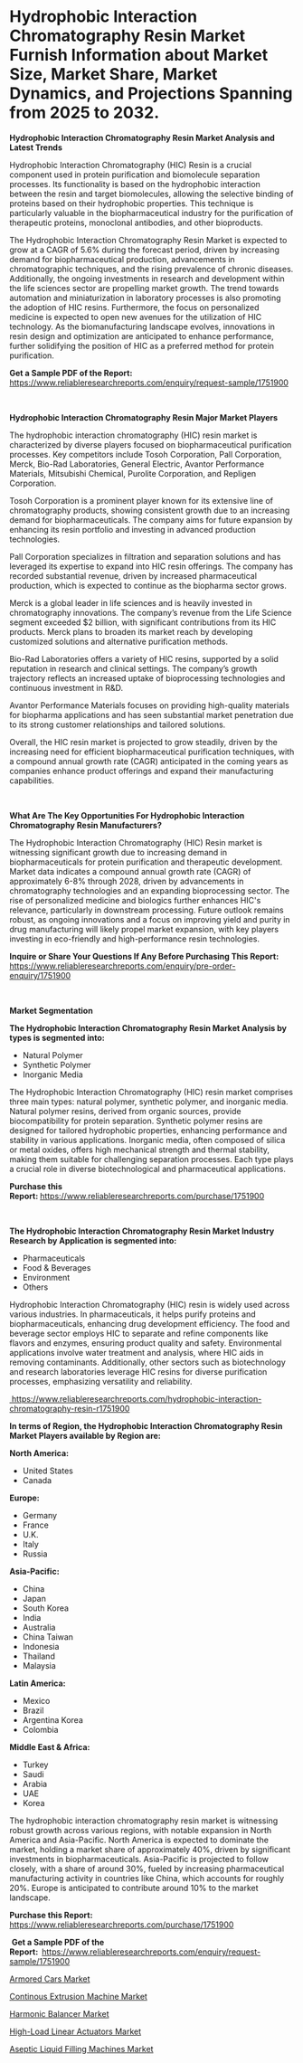 <p><h1>Hydrophobic Interaction Chromatography Resin Market Furnish Information about Market Size, Market Share, Market Dynamics, and Projections Spanning from 2025 to 2032.</h1></p><p><strong>Hydrophobic Interaction Chromatography Resin Market Analysis and Latest Trends</strong></p>
<p><p>Hydrophobic Interaction Chromatography (HIC) Resin is a crucial component used in protein purification and biomolecule separation processes. Its functionality is based on the hydrophobic interaction between the resin and target biomolecules, allowing the selective binding of proteins based on their hydrophobic properties. This technique is particularly valuable in the biopharmaceutical industry for the purification of therapeutic proteins, monoclonal antibodies, and other bioproducts.</p><p>The Hydrophobic Interaction Chromatography Resin Market is expected to grow at a CAGR of 5.6% during the forecast period, driven by increasing demand for biopharmaceutical production, advancements in chromatographic techniques, and the rising prevalence of chronic diseases. Additionally, the ongoing investments in research and development within the life sciences sector are propelling market growth. The trend towards automation and miniaturization in laboratory processes is also promoting the adoption of HIC resins. Furthermore, the focus on personalized medicine is expected to open new avenues for the utilization of HIC technology. As the biomanufacturing landscape evolves, innovations in resin design and optimization are anticipated to enhance performance, further solidifying the position of HIC as a preferred method for protein purification.</p></p>
<p><strong>Get a Sample PDF of the Report:&nbsp;</strong> <a href="https://www.reliableresearchreports.com/enquiry/request-sample/1751900?utm_campaign=2109&utm_medium=2&utm_source=Github&utm_content=ia&utm_term=30012025&utm_id=hydrophobic-interaction-chromatography-resin">https://www.reliableresearchreports.com/enquiry/request-sample/1751900</a></p>
<p>&nbsp;</p>
<p><strong>Hydrophobic Interaction Chromatography Resin Major Market Players</strong></p>
<p><p>The hydrophobic interaction chromatography (HIC) resin market is characterized by diverse players focused on biopharmaceutical purification processes. Key competitors include Tosoh Corporation, Pall Corporation, Merck, Bio-Rad Laboratories, General Electric, Avantor Performance Materials, Mitsubishi Chemical, Purolite Corporation, and Repligen Corporation.</p><p>Tosoh Corporation is a prominent player known for its extensive line of chromatography products, showing consistent growth due to an increasing demand for biopharmaceuticals. The company aims for future expansion by enhancing its resin portfolio and investing in advanced production technologies.</p><p>Pall Corporation specializes in filtration and separation solutions and has leveraged its expertise to expand into HIC resin offerings. The company has recorded substantial revenue, driven by increased pharmaceutical production, which is expected to continue as the biopharma sector grows.</p><p>Merck is a global leader in life sciences and is heavily invested in chromatography innovations. The company’s revenue from the Life Science segment exceeded $2 billion, with significant contributions from its HIC products. Merck plans to broaden its market reach by developing customized solutions and alternative purification methods.</p><p>Bio-Rad Laboratories offers a variety of HIC resins, supported by a solid reputation in research and clinical settings. The company’s growth trajectory reflects an increased uptake of bioprocessing technologies and continuous investment in R&D.</p><p>Avantor Performance Materials focuses on providing high-quality materials for biopharma applications and has seen substantial market penetration due to its strong customer relationships and tailored solutions.</p><p>Overall, the HIC resin market is projected to grow steadily, driven by the increasing need for efficient biopharmaceutical purification techniques, with a compound annual growth rate (CAGR) anticipated in the coming years as companies enhance product offerings and expand their manufacturing capabilities.</p></p>
<p>&nbsp;</p>
<p><strong>What Are The Key Opportunities For Hydrophobic Interaction Chromatography Resin Manufacturers?</strong></p>
<p><p>The Hydrophobic Interaction Chromatography (HIC) Resin market is witnessing significant growth due to increasing demand in biopharmaceuticals for protein purification and therapeutic development. Market data indicates a compound annual growth rate (CAGR) of approximately 6-8% through 2028, driven by advancements in chromatography technologies and an expanding bioprocessing sector. The rise of personalized medicine and biologics further enhances HIC's relevance, particularly in downstream processing. Future outlook remains robust, as ongoing innovations and a focus on improving yield and purity in drug manufacturing will likely propel market expansion, with key players investing in eco-friendly and high-performance resin technologies.</p></p>
<p><strong>Inquire or Share Your Questions If Any Before Purchasing This Report:</strong> <a href="https://www.reliableresearchreports.com/enquiry/pre-order-enquiry/1751900?utm_campaign=2109&utm_medium=2&utm_source=Github&utm_content=ia&utm_term=30012025&utm_id=hydrophobic-interaction-chromatography-resin">https://www.reliableresearchreports.com/enquiry/pre-order-enquiry/1751900</a></p>
<p>&nbsp;</p>
<p><strong>Market Segmentation</strong></p>
<p><strong>The Hydrophobic Interaction Chromatography Resin Market Analysis by types is segmented into:</strong></p>
<p><ul><li>Natural Polymer</li><li>Synthetic Polymer</li><li>Inorganic Media</li></ul></p>
<p><p>The Hydrophobic Interaction Chromatography (HIC) resin market comprises three main types: natural polymer, synthetic polymer, and inorganic media. Natural polymer resins, derived from organic sources, provide biocompatibility for protein separation. Synthetic polymer resins are designed for tailored hydrophobic properties, enhancing performance and stability in various applications. Inorganic media, often composed of silica or metal oxides, offers high mechanical strength and thermal stability, making them suitable for challenging separation processes. Each type plays a crucial role in diverse biotechnological and pharmaceutical applications.</p></p>
<p><strong>Purchase this Report:&nbsp;</strong><a href="https://www.reliableresearchreports.com/purchase/1751900?utm_campaign=2109&utm_medium=2&utm_source=Github&utm_content=ia&utm_term=30012025&utm_id=hydrophobic-interaction-chromatography-resin">https://www.reliableresearchreports.com/purchase/1751900</a></p>
<p>&nbsp;</p>
<p><strong>The Hydrophobic Interaction Chromatography Resin Market Industry Research by Application is segmented into:</strong></p>
<p><ul><li>Pharmaceuticals</li><li>Food & Beverages</li><li>Environment</li><li>Others</li></ul></p>
<p><p>Hydrophobic Interaction Chromatography (HIC) resin is widely used across various industries. In pharmaceuticals, it helps purify proteins and biopharmaceuticals, enhancing drug development efficiency. The food and beverage sector employs HIC to separate and refine components like flavors and enzymes, ensuring product quality and safety. Environmental applications involve water treatment and analysis, where HIC aids in removing contaminants. Additionally, other sectors such as biotechnology and research laboratories leverage HIC resins for diverse purification processes, emphasizing versatility and reliability.</p></p>
<p><a href="https://www.reliableresearchreports.com/hydrophobic-interaction-chromatography-resin-r1751900?utm_campaign=2109&utm_medium=2&utm_source=Github&utm_content=ia&utm_term=30012025&utm_id=hydrophobic-interaction-chromatography-resin">&nbsp;https://www.reliableresearchreports.com/hydrophobic-interaction-chromatography-resin-r1751900</a></p>
<p><strong>In terms of Region, the Hydrophobic Interaction Chromatography Resin Market Players available by Region are:</strong></p>
<p>
    <p> <strong> North America: </strong>
        <ul>
            <li>United States</li>
            <li>Canada</li>
        </ul>
        </p> 
    <p> <strong> Europe: </strong>
        <ul>
            <li>Germany</li>
            <li>France</li>
            <li>U.K.</li>
            <li>Italy</li>
            <li>Russia</li>
        </ul>
        </p> 
    <p> <strong> Asia-Pacific: </strong>
        <ul>
            <li>China</li>
            <li>Japan</li>
            <li>South Korea</li>
            <li>India</li>
            <li>Australia</li>
            <li>China Taiwan</li>
            <li>Indonesia</li>
            <li>Thailand</li>
            <li>Malaysia</li>
        </ul>
        </p> 
    <p> <strong> Latin America: </strong>
        <ul>
            <li>Mexico</li>
            <li>Brazil</li>
            <li>Argentina Korea</li>
            <li>Colombia</li>
        </ul>
        </p> 
    <p> <strong> Middle East & Africa: </strong>
        <ul>
            <li>Turkey</li>
            <li>Saudi</li>
            <li>Arabia</li>
            <li>UAE</li>
            <li>Korea</li>
        </ul>
    </p>
    </p>
<p><p>The hydrophobic interaction chromatography resin market is witnessing robust growth across various regions, with notable expansion in North America and Asia-Pacific. North America is expected to dominate the market, holding a market share of approximately 40%, driven by significant investments in biopharmaceuticals. Asia-Pacific is projected to follow closely, with a share of around 30%, fueled by increasing pharmaceutical manufacturing activity in countries like China, which accounts for roughly 20%. Europe is anticipated to contribute around 10% to the market landscape.</p></p>
<p><strong>Purchase this Report: </strong><a href="https://www.reliableresearchreports.com/purchase/1751900?utm_campaign=2109&utm_medium=2&utm_source=Github&utm_content=ia&utm_term=30012025&utm_id=hydrophobic-interaction-chromatography-resin">https://www.reliableresearchreports.com/purchase/1751900</a></p>
<p>&nbsp;<strong>Get a Sample PDF of the Report:&nbsp;&nbsp;</strong><a href="https://www.reliableresearchreports.com/enquiry/request-sample/1751900?utm_campaign=2109&utm_medium=2&utm_source=Github&utm_content=ia&utm_term=30012025&utm_id=hydrophobic-interaction-chromatography-resin">https://www.reliableresearchreports.com/enquiry/request-sample/1751900</a></p>
<p><strong></strong></p>
<p><p><a href="https://github.com/anuellaruska/Market-Research-Report-List-1/blob/main/armored-cars-market.md?utm_campaign=2109&utm_medium=2&utm_source=Github&utm_content=ia&utm_term=30012025&utm_id=hydrophobic-interaction-chromatography-resin">Armored Cars Market</a></p><p><a href="https://www.linkedin.com/pulse/continous-extrusion-machine-market-trends-assessmentthe-markets-y3d6e?utm_campaign=2109&utm_medium=2&utm_source=Github&utm_content=ia&utm_term=30012025&utm_id=hydrophobic-interaction-chromatography-resin">Continous Extrusion Machine Market</a></p><p><a href="https://github.com/tselahiara/Market-Research-Report-List-1/blob/main/harmonic-balancer-market.md?utm_campaign=2109&utm_medium=2&utm_source=Github&utm_content=ia&utm_term=30012025&utm_id=hydrophobic-interaction-chromatography-resin">Harmonic Balancer Market</a></p><p><a href="https://www.linkedin.com/pulse/deep-insights-high-load-linear-actuators-market-size-0jijc?utm_campaign=2109&utm_medium=2&utm_source=Github&utm_content=ia&utm_term=30012025&utm_id=hydrophobic-interaction-chromatography-resin">High-Load Linear Actuators Market</a></p><p><a href="https://www.linkedin.com/pulse/global-aseptic-liquid-filling-machines-markets-impressive-epyle?utm_campaign=2109&utm_medium=2&utm_source=Github&utm_content=ia&utm_term=30012025&utm_id=hydrophobic-interaction-chromatography-resin">Aseptic Liquid Filling Machines Market</a></p></p>